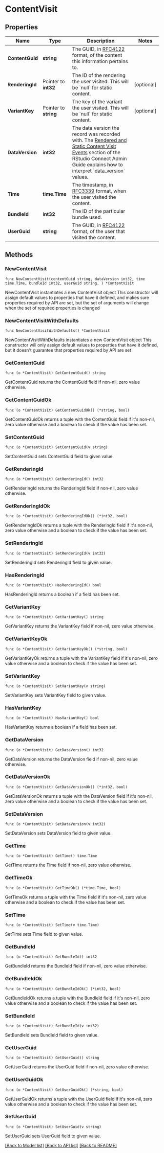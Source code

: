 # ContentVisit

## Properties

Name | Type | Description | Notes
------------ | ------------- | ------------- | -------------
**ContentGuid** | **string** | The GUID, in [RFC4122](https://tools.ietf.org/html/rfc4122) format, of the content this information pertains to.  | 
**RenderingId** | Pointer to **int32** | The ID of the rendering the user visited.  This will be &#x60;null&#x60; for static content.  | [optional] 
**VariantKey** | Pointer to **string** | The key of the variant the user visited.  This will be &#x60;null&#x60; for static content.  | [optional] 
**DataVersion** | **int32** | The data version the record was recorded with.  The [Rendered and Static Content Visit Events](../admin/historical-information/#rendered-and-static-content-visit-events) section of the RStudio Connect Admin Guide explains how to interpret &#x60;data_version&#x60; values.  | 
**Time** | **time.Time** | The timestamp, in [RFC3339](https://tools.ietf.org/html/rfc3339) format, when the user visited the content.  | 
**BundleId** | **int32** | The ID of the particular bundle used.  | 
**UserGuid** | **string** | The GUID, in [RFC4122](https://tools.ietf.org/html/rfc4122) format, of the user that visited the content.  | 

## Methods

### NewContentVisit

`func NewContentVisit(contentGuid string, dataVersion int32, time time.Time, bundleId int32, userGuid string, ) *ContentVisit`

NewContentVisit instantiates a new ContentVisit object
This constructor will assign default values to properties that have it defined,
and makes sure properties required by API are set, but the set of arguments
will change when the set of required properties is changed

### NewContentVisitWithDefaults

`func NewContentVisitWithDefaults() *ContentVisit`

NewContentVisitWithDefaults instantiates a new ContentVisit object
This constructor will only assign default values to properties that have it defined,
but it doesn't guarantee that properties required by API are set

### GetContentGuid

`func (o *ContentVisit) GetContentGuid() string`

GetContentGuid returns the ContentGuid field if non-nil, zero value otherwise.

### GetContentGuidOk

`func (o *ContentVisit) GetContentGuidOk() (*string, bool)`

GetContentGuidOk returns a tuple with the ContentGuid field if it's non-nil, zero value otherwise
and a boolean to check if the value has been set.

### SetContentGuid

`func (o *ContentVisit) SetContentGuid(v string)`

SetContentGuid sets ContentGuid field to given value.


### GetRenderingId

`func (o *ContentVisit) GetRenderingId() int32`

GetRenderingId returns the RenderingId field if non-nil, zero value otherwise.

### GetRenderingIdOk

`func (o *ContentVisit) GetRenderingIdOk() (*int32, bool)`

GetRenderingIdOk returns a tuple with the RenderingId field if it's non-nil, zero value otherwise
and a boolean to check if the value has been set.

### SetRenderingId

`func (o *ContentVisit) SetRenderingId(v int32)`

SetRenderingId sets RenderingId field to given value.

### HasRenderingId

`func (o *ContentVisit) HasRenderingId() bool`

HasRenderingId returns a boolean if a field has been set.

### GetVariantKey

`func (o *ContentVisit) GetVariantKey() string`

GetVariantKey returns the VariantKey field if non-nil, zero value otherwise.

### GetVariantKeyOk

`func (o *ContentVisit) GetVariantKeyOk() (*string, bool)`

GetVariantKeyOk returns a tuple with the VariantKey field if it's non-nil, zero value otherwise
and a boolean to check if the value has been set.

### SetVariantKey

`func (o *ContentVisit) SetVariantKey(v string)`

SetVariantKey sets VariantKey field to given value.

### HasVariantKey

`func (o *ContentVisit) HasVariantKey() bool`

HasVariantKey returns a boolean if a field has been set.

### GetDataVersion

`func (o *ContentVisit) GetDataVersion() int32`

GetDataVersion returns the DataVersion field if non-nil, zero value otherwise.

### GetDataVersionOk

`func (o *ContentVisit) GetDataVersionOk() (*int32, bool)`

GetDataVersionOk returns a tuple with the DataVersion field if it's non-nil, zero value otherwise
and a boolean to check if the value has been set.

### SetDataVersion

`func (o *ContentVisit) SetDataVersion(v int32)`

SetDataVersion sets DataVersion field to given value.


### GetTime

`func (o *ContentVisit) GetTime() time.Time`

GetTime returns the Time field if non-nil, zero value otherwise.

### GetTimeOk

`func (o *ContentVisit) GetTimeOk() (*time.Time, bool)`

GetTimeOk returns a tuple with the Time field if it's non-nil, zero value otherwise
and a boolean to check if the value has been set.

### SetTime

`func (o *ContentVisit) SetTime(v time.Time)`

SetTime sets Time field to given value.


### GetBundleId

`func (o *ContentVisit) GetBundleId() int32`

GetBundleId returns the BundleId field if non-nil, zero value otherwise.

### GetBundleIdOk

`func (o *ContentVisit) GetBundleIdOk() (*int32, bool)`

GetBundleIdOk returns a tuple with the BundleId field if it's non-nil, zero value otherwise
and a boolean to check if the value has been set.

### SetBundleId

`func (o *ContentVisit) SetBundleId(v int32)`

SetBundleId sets BundleId field to given value.


### GetUserGuid

`func (o *ContentVisit) GetUserGuid() string`

GetUserGuid returns the UserGuid field if non-nil, zero value otherwise.

### GetUserGuidOk

`func (o *ContentVisit) GetUserGuidOk() (*string, bool)`

GetUserGuidOk returns a tuple with the UserGuid field if it's non-nil, zero value otherwise
and a boolean to check if the value has been set.

### SetUserGuid

`func (o *ContentVisit) SetUserGuid(v string)`

SetUserGuid sets UserGuid field to given value.



[[Back to Model list]](../README.md#documentation-for-models) [[Back to API list]](../README.md#documentation-for-api-endpoints) [[Back to README]](../README.md)


